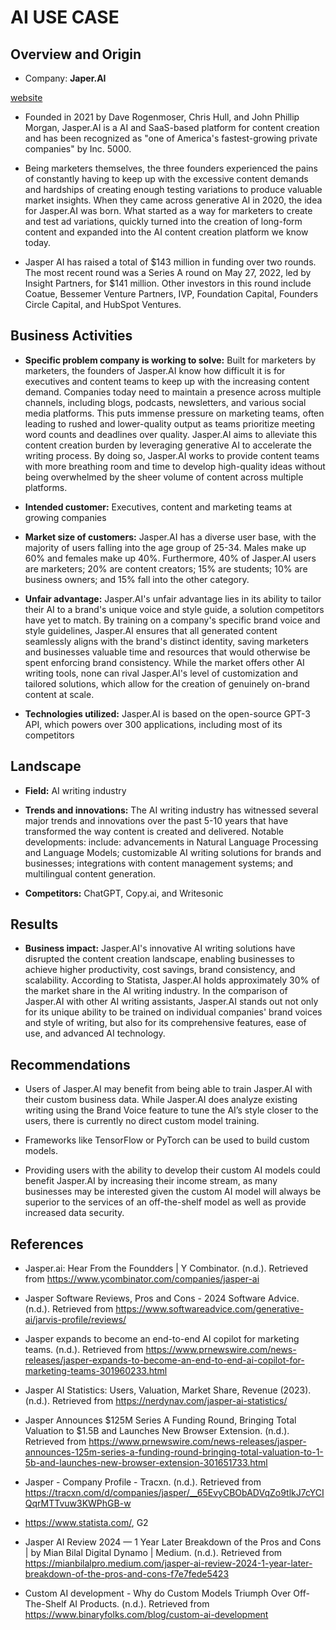 # AI USE CASE

## Overview and Origin

* Company: **Japer.AI**

[website](https://www.jasper.ai/)

* Founded in 2021 by Dave Rogenmoser, Chris Hull, and John Phillip Morgan, Jasper.AI is a AI and SaaS-based platform for content creation and has been recognized as "one of America's fastest-growing private companies" by Inc. 5000.

* Being marketers themselves, the three founders experienced the pains of constantly having to keep up with the excessive content demands and hardships of creating enough testing variations to produce valuable market insights. When they came across generative AI in 2020, the idea for Jasper.AI was born. What started as a way for marketers to create and test ad variations, quickly turned into the creation of long-form content and expanded into the AI content creation platform we know today.

* Jasper AI has raised a total of $143 million in funding over two rounds. The most recent round was a Series A round on May 27, 2022, led by Insight Partners, for $141 million. Other investors in this round include Coatue, Bessemer Venture Partners, IVP, Foundation Capital, Founders Circle Capital, and HubSpot Ventures.


## Business Activities

* **Specific problem company is working to solve:** Built for marketers by marketers, the founders of Jasper.AI know how difficult it is for executives and content teams to keep up with the increasing content demand. Companies today need to maintain a presence across multiple channels, including blogs, podcasts, newsletters, and various social media platforms. This puts immense pressure on marketing teams, often leading to rushed and lower-quality output as teams prioritize meeting word counts and deadlines over quality. Jasper.AI aims to alleviate this content creation burden by leveraging generative AI to accelerate the writing process. By doing so, Jasper.AI works to provide content teams with more breathing room and time to develop high-quality ideas without being overwhelmed by the sheer volume of content across multiple platforms.

* **Intended customer:** Executives, content and marketing teams at growing companies

* **Market size of customers:** Jasper.AI has a diverse user base, with the majority of users falling into the age group of 25-34. Males make up 60% and females make up 40%. Furthermore, 40% of Jasper.AI users are marketers; 20% are content creators; 15% are students; 10% are business owners; and 15% fall into the other category.  

* **Unfair advantage:** Jasper.AI's unfair advantage lies in its ability to tailor their AI to a brand's unique voice and style guide, a solution competitors have yet to match. By training on a company's specific brand voice and style guidelines, Jasper.AI ensures that all generated content seamlessly aligns with the brand's distinct identity, saving marketers and businesses valuable time and resources that would otherwise be spent enforcing brand consistency. While the market offers other AI writing tools, none can rival Jasper.AI's level of customization and tailored solutions, which allow for the creation of genuinely on-brand content at scale. 

* **Technologies utilized:** Jasper.AI is based on the open-source GPT-3 API, which powers over 300 applications, including most of its competitors


## Landscape

* **Field:** AI writing industry

* **Trends and innovations:** The AI writing industry has witnessed several major trends and innovations over the past 5-10 years that have transformed the way content is created and delivered. Notable developments: include: advancements in Natural Language Processing and Language Models; customizable AI writing solutions for brands and businesses; integrations with content management systems; and multilingual content generation.

* **Competitors:** ChatGPT, Copy.ai, and Writesonic


## Results

* **Business impact:**  Jasper.AI's innovative AI writing solutions have disrupted the content creation landscape, enabling businesses to achieve higher productivity, cost savings, brand consistency, and scalability. According to Statista, Jasper.AI holds approximately 30% of the market share in the AI writing industry. In the comparison of Jasper.AI with other AI writing assistants, Jasper.AI stands out not only for its unique ability to be trained on individual companies' brand voices and style of writing, but also for its comprehensive features, ease of use, and advanced AI technology. 


## Recommendations

* Users of Jasper.AI may benefit from being able to train Jasper.AI with their custom business data. While Jasper.AI does analyze existing writing using the Brand Voice feature to tune the AI’s style closer to the users, there is currently no direct custom model training.

* Frameworks like TensorFlow or PyTorch can be used to build custom models.

* Providing users with the ability to develop their custom AI models could benefit Jasper.AI by increasing their income stream, as many businesses may be interested given the custom AI model will always be superior to the services of an off-the-shelf model as well as provide increased data security.


## References

* Jasper.ai: Hear From the Foundders | Y Combinator. (n.d.). Retrieved from https://www.ycombinator.com/companies/jasper-ai

* Jasper Software Reviews, Pros and Cons - 2024 Software Advice. (n.d.). Retrieved from https://www.softwareadvice.com/generative-ai/jarvis-profile/reviews/

* Jasper expands to become an end-to-end AI copilot for marketing teams. (n.d.). Retrieved from https://www.prnewswire.com/news-releases/jasper-expands-to-become-an-end-to-end-ai-copilot-for-marketing-teams-301960233.html

* Jasper AI Statistics: Users, Valuation, Market Share, Revenue (2023). (n.d.). Retrieved from https://nerdynav.com/jasper-ai-statistics/

* Jasper Announces $125M Series A Funding Round, Bringing Total Valuation to $1.5B and Launches New Browser Extension. (n.d.). Retrieved from https://www.prnewswire.com/news-releases/jasper-announces-125m-series-a-funding-round-bringing-total-valuation-to-1-5b-and-launches-new-browser-extension-301651733.html

* Jasper - Company Profile - Tracxn. (n.d.). Retrieved from https://tracxn.com/d/companies/jasper/__65EvyCBObADVqZo9tlkJ7cYCIQqrMTTvuw3KWPhGB-w

* https://www.statista.com/, G2

* Jasper AI Review 2024 — 1 Year Later Breakdown of the Pros and Cons | by Mian Bilal Digital Dynamo | Medium. (n.d.). Retrieved from https://mianbilalpro.medium.com/jasper-ai-review-2024-1-year-later-breakdown-of-the-pros-and-cons-f7e7fede5423

* Custom AI development - Why do Custom Models Triumph Over Off-The-Shelf AI Products. (n.d.). Retrieved from https://www.binaryfolks.com/blog/custom-ai-development
